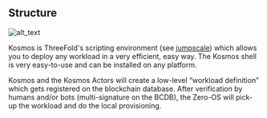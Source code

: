 ## Structure

![alt_text](img/structure.png)

Kosmos is ThreeFold's scripting environment (see [jumpscale](part5_jsx_empowered)) which allows you to deploy any workload in a very efficient, easy way. The Kosmos shell is very easy-to-use and can be installed on any platform.

Kosmos and the Kosmos Actors will create a low-level “workload definition” which gets registered on the blockchain database. After verification by humans and/or bots (multi-signature on the BCDB), the Zero-OS will pick-up the workload and do the local provisioning.
